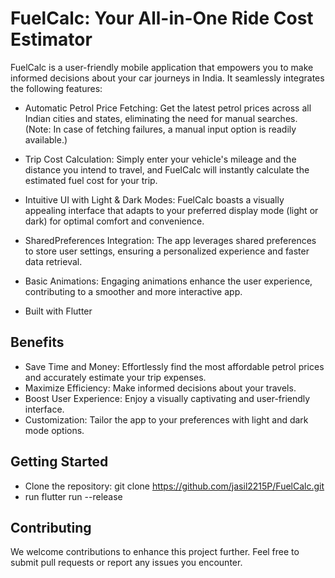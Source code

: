 # FuelCalc: Your All-in-One Ride Cost Estimator

FuelCalc is a user-friendly mobile application that empowers you to make informed decisions about your car journeys in India. It seamlessly integrates the following features:

 - Automatic Petrol Price Fetching: Get the latest petrol prices across all Indian cities and states, eliminating the need for manual searches. (Note: In case of fetching failures, a manual input option is readily available.)
 - Trip Cost Calculation: Simply enter your vehicle's mileage and the distance you intend to travel, and FuelCalc will instantly calculate the estimated fuel cost for your trip.
 - Intuitive UI with Light & Dark Modes: FuelCalc boasts a visually appealing interface that adapts to your preferred display mode (light or dark) for optimal comfort and convenience.
 - SharedPreferences Integration: The app leverages shared preferences to store user settings, ensuring a personalized experience and faster data retrieval.
 - Basic Animations: Engaging animations enhance the user experience, contributing to a smoother and more interactive app.

- Built with
  Flutter

## Benefits

   - Save Time and Money: Effortlessly find the most affordable petrol prices and accurately estimate your trip expenses.
   - Maximize Efficiency: Make informed decisions about your travels.
   - Boost User Experience: Enjoy a visually captivating and user-friendly interface.
   - Customization: Tailor the app to your preferences with light and dark mode options.

## Getting Started

   - Clone the repository: git clone https://github.com/jasil2215P/FuelCalc.git
   - run flutter run --release

## Contributing

 We welcome contributions to enhance this project further. Feel free to submit pull requests or report any issues you encounter.

